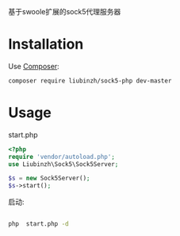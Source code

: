 
基于swoole扩展的sock5代理服务器

# Installation

Use [Composer](https://getcomposer.org/):

```sh
composer require liubinzh/sock5-php dev-master
```

# Usage
start.php

```php
<?php
require 'vendor/autoload.php';
use Liubinzh\Sock5\Sock5Server;

$s = new Sock5Server();
$s->start();
```

启动:

```bash

php  start.php -d

```